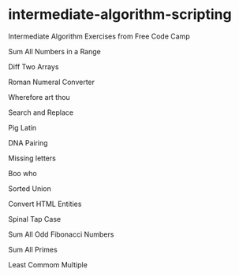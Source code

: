 # intermediate-algorithm-scripting
Intermediate Algorithm Exercises from Free Code Camp


Sum All Numbers in a Range

Diff Two Arrays 

Roman Numeral Converter

Wherefore art thou

Search and Replace

Pig Latin

DNA Pairing

Missing letters

Boo who

Sorted Union

Convert HTML Entities

Spinal Tap Case

Sum All Odd Fibonacci Numbers

Sum All Primes	

Least Commom Multiple
